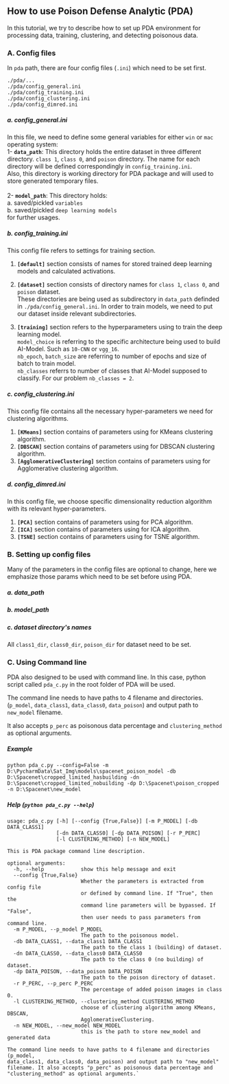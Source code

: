 ## How to use Poison Defense Analytic (PDA)
In this tutorial, we try to describe how to set up PDA environment for processing data, training, clustering, and detecting poisonous data.

### A. Config files

In `pda` path, there are four config files (`.ini`) which need to be set first.

`./pda/...` <br />
`./pda/config_general.ini` <br />
`./pda/config_training.ini` <br />
`./pda/config_clustering.ini` <br />
`./pda/config_dimred.ini` <br />

##### a. config_general.ini
In this file, we need to define some general variables for either `win` or `mac` operating system:
<br />
1- **`data_path`**: This directory holds the entire dataset in three different directory. 
`class 1`, `class 0`, and `poison` directory. The name for each directory will be defined correspondingly 
in `config_training.ini`. <br />
Also, this directory is working directory for PDA package and will used to store generated temporary files.
<br /><br />
2- **`model_path`**: This directory holds: <br />
a. saved/pickled `variables` <br />
b. saved/pickled `deep learning models` <br />
for further usages.


##### b. config_training.ini
This config file refers to settings for training section.
1. **`[default]`** section consists of names for stored trained deep learning models and calculated activations.

2. **`[dataset]`** section consists of directory names for `class 1`, `class 0`, and `poison` dataset. <br />
These directories are being used as subdirectory in `data_path` definded in `./pda/config_general.ini`.
In order to train models, we need to put our dataset inside relevant subdirectories.

3. **`[training]`** section refers to the hyperparameters using to train the deep learning model. <br />
`model_choice` is referring to the specific architecture being used to build AI-Model. Such as  `10-CNN` or `vgg_16`. <br />
`nb_epoch`, `batch_size` are referring to number of epochs and size of batch to train model. <br />
`nb_classes` referrs to number of classes that AI-Model supposed to classify. For our problem `nb_classes = 2`.


##### c. config_clustering.ini
This config file contains all the necessary hyper-parameters we need for clustering algorithms.
1. **`[KMeans]`** section contains of parameters using for KMeans clustering algorithm. <br />
2. **`[DBSCAN]`** section contains of parameters using for DBSCAN clustering algorithm. <br />
3. **`[AgglomerativeClustering]`** section contains of parameters using for Agglomerative clustering algorithm.

##### d. config_dimred.ini
In this config file, we choose specific dimensionality reduction algorithm with its relevant hyper-parameters.
1. **`[PCA]`** section contains of parameters using for PCA algorithm. <br />
2. **`[ICA]`** section contains of parameters using for ICA algorithm. <br />
3. **`[TSNE]`** section contains of parameters using for TSNE algorithm. <br />


### B. Setting up config files
Many of the parameters in the config files are optional to change, here we emphasize those params
which need to be set before using PDA.
##### a. data_path
##### b. model_path
##### c. dataset directory's names
All `class1_dir`, `class0_dir`, `poison_dir` for dataset need to be set.


### C. Using Command line
PDA also designed to be used with command line. In this case, python script called `pda_c.py` in the root folder of PDA will be used.<br/>

The command line needs to have paths to 4 filename and directories.
(`p_model`, `data_class1`, `data_class0`, `data_poison`) and output path to `new_model` filename.

It also accepts `p_perc` as poisonous data percentage and `clustering_method` as optional arguments.

##### Example
`python pda_c.py --config=False -m D:\PycharmData\Sat_Img\models\spacenet_poison_model -db D:\Spacenet\cropped_limited_hasbuilding -dn D:\Spacenet\cropped_limited_nobuilding -dp D:\Spacenet\poison_cropped -n D:\Spacenet\new_model`

##### Help (`python pda_c.py --help`)
```
usage: pda_c.py [-h] [--config {True,False}] [-m P_MODEL] [-db DATA_CLASS1]
                [-dn DATA_CLASS0] [-dp DATA_POISON] [-r P_PERC]
                [-l CLUSTERING_METHOD] [-n NEW_MODEL]

This is PDA package command line description.

optional arguments:
  -h, --help            show this help message and exit
  --config {True,False}
                        Whether the parameters is extracted from config file
                        or defined by command line. If "True", then the
                        command line parameters will be bypassed. If "False",
                        then user needs to pass parameters from command line.
  -m P_MODEL, --p_model P_MODEL
                        The path to the poisonous model.
  -db DATA_CLASS1, --data_class1 DATA_CLASS1
                        The path to the class 1 (building) of dataset.
  -dn DATA_CLASS0, --data_class0 DATA_CLASS0
                        The path to the class 0 (no building) of dataset.
  -dp DATA_POISON, --data_poison DATA_POISON
                        The path to the poison directory of dataset.
  -r P_PERC, --p_perc P_PERC
                        The percentage of added poison images in class 0.
  -l CLUSTERING_METHOD, --clustering_method CLUSTERING_METHOD
                        choose of clustering algorithm among KMeans, DBSCAN,
                        AgglomerativeClustering.
  -n NEW_MODEL, --new_model NEW_MODEL
                        this is the path to store new_model and generated data

The command line needs to have paths to 4 filename and directories (p_model,
data_class1, data_class0, data_poison) and output path to "new_model"
filename. It also accepts "p_perc" as poisonous data percentage and
"clustering_method" as optional arguments.`
```